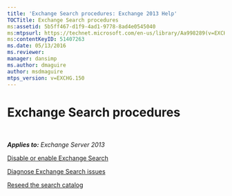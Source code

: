 ```yaml
---
title: 'Exchange Search procedures: Exchange 2013 Help'
TOCTitle: Exchange Search procedures
ms:assetid: 5b5ff467-d1f9-4ad1-9778-8ad4e0545040
ms:mtpsurl: https://technet.microsoft.com/en-us/library/Aa998289(v=EXCHG.150)
ms:contentKeyID: 51407263
ms.date: 05/13/2016
ms.reviewer: 
manager: dansimp
ms.author: dmaguire
author: msdmaguire
mtps_version: v=EXCHG.150
---
```


# Exchange Search procedures

 

_**Applies to:** Exchange Server 2013_


[Disable or enable Exchange Search](disable-or-enable-exchange-search-exchange-2013-help.md)

[Diagnose Exchange Search issues](diagnose-exchange-search-issues-exchange-2013-help.md)

[Reseed the search catalog](reseed-the-search-catalog-exchange-2013-help.md)

